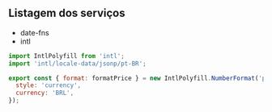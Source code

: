 ## Listagem dos serviços

- date-fns
- intl 

```js
import IntlPolyfill from 'intl';
import 'intl/locale-data/jsonp/pt-BR';

export const { format: formatPrice } = new IntlPolyfill.NumberFormat('pt-BR', {
  style: 'currency',
  currency: 'BRL',
});

```